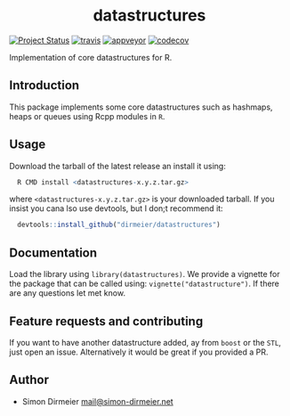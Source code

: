 <h1 align="center"> datastructures </h1>

[![Project Status](http://www.repostatus.org/badges/latest/active.svg)](http://www.repostatus.org/#active)
[![travis](https://travis-ci.org/dirmeier/datastructures.svg?branch=master)](https://travis-ci.org/dirmeier/datastructures)
[![appveyor](https://ci.appveyor.com/api/projects/status/1li41de0xhov5gc3?svg=true)](https://ci.appveyor.com/project/dirmeier/datastructures)
[![codecov](https://codecov.io/gh/dirmeier/datastructures/branch/master/graph/badge.svg)](https://codecov.io/gh/dirmeier/datastructures)

Implementation of core datastructures for R.

## Introduction

This package implements some core datastructures such as hashmaps, heaps or
queues using Rcpp modules in `R`.

## Usage

Download the tarball of the latest release an install it using:

```R
  R CMD install <datastructures-x.y.z.tar.gz>
```

where `<datastructures-x.y.z.tar.gz>` is your downloaded tarball. If you insist 
you cana lso use devtools, but I don;t recommend it:

```R
  devtools::install_github("dirmeier/datastructures")
```

## Documentation

Load the library using `library(datastructures)`. We provide a vignette for 
the package that can be called using: `vignette("datastructure")`. If there 
are any questions let met know.

## Feature requests and contributing

If you want to have another datastructure added, ay from `boost` or the `STL`,
just open an issue. Alternatively it would be great if you provided a PR.

## Author

* Simon Dirmeier <a href="mailto:mail@simon-dirmeier.net">mail@simon-dirmeier.net</a>
